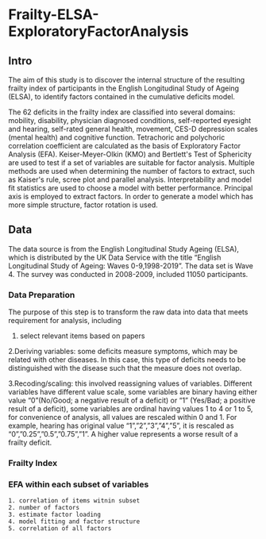 # Frailty-ELSA-ExploratoryFactorAnalysis

## Intro

The aim of this study is to discover the internal structure of the resulting frailty index of participants in the English Longitudinal Study of Ageing (ELSA), to identify factors contained in the cumulative deficits model. 

The 62 deficits in the frailty index are classified into several domains: mobility, disability, physician diagnosed conditions, self-reported eyesight and hearing, self-rated general health, movement, CES-D depression scales (mental health) and cognitive function.  Tetrachoric and polychoric correlation coefficient are calculated as the basis of Exploratory Factor Analysis (EFA). Keiser-Meyer-Olkin (KMO) and Bertlett's Test of Sphericity are used to test if a set of variables are suitable for factor analysis. Multiple methods are used when determining the number of factors to extract, such as Kaiser's rule, scree plot and parallel analysis. Interpretability and model fit statistics are used to choose a model with better performance. Principal axis is employed to extract factors. In order to generate a model which has more simple structure, factor rotation is used. 


## Data 
The data source is from the English Longitudinal Study Ageing (ELSA), which is distributed by the UK Data Service with the title “English Longitudinal Study of Ageing: Waves 0-9,1998-2019”. The data set is Wave 4. The survey was conducted in 2008-2009, included 11050 participants.


### Data Preparation

The purpose of this step is to transform the raw data into data that meets requirement for analysis, including

1. select relevant items based on papers

2.Deriving variables: some deficits measure symptoms, which may be related with other diseases. In this case, this 
type of deficits needs to be distinguished with the disease such that the measure does not overlap.

3.Recoding/scaling: this involved reassigning values of variables. Different variables have different value scale, some variables are binary having either value “0”(No/Good; a negative result of a deficit) or “1” (Yes/Bad; a positive result of a deficit), some variables are ordinal having values 1 to 4 or 1 to 5, for convenience of analysis, all values are rescaled within 0 and 1. For example, hearing has original value “1”,”2”,”3”,”4”,”5”, it is rescaled as “0”,”0.25”,”0.5”,”0.75”,”1”. A higher value represents a worse result of a frailty deficit.

### Frailty Index  

### EFA within each subset of variables
    
    1. correlation of items witnin subset
    2. number of factors
    3. estimate factor loading
    4. model fitting and factor structure
    5. correlation of all factors


    



